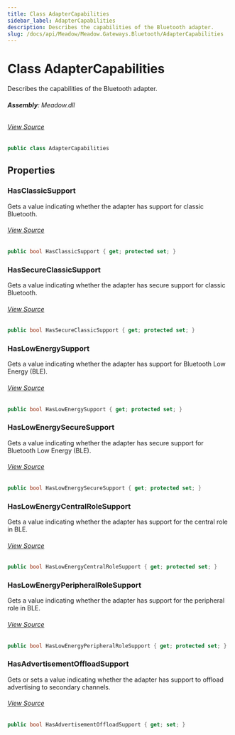 ```yaml
---
title: Class AdapterCapabilities
sidebar_label: AdapterCapabilities
description: Describes the capabilities of the Bluetooth adapter.
slug: /docs/api/Meadow/Meadow.Gateways.Bluetooth/AdapterCapabilities
---
```

# Class AdapterCapabilities
Describes the capabilities of the Bluetooth adapter.

###### **Assembly**: Meadow.dll
###### [View Source](https://github.com/WildernessLabs/Meadow.Core.git/blob/develop/source/Meadow.Core/Gateways/Bluetooth/AdapterCapabilities.cs#L6)
```csharp title="Declaration"
public class AdapterCapabilities
```
## Properties
### HasClassicSupport
Gets a value indicating whether the adapter has support for classic Bluetooth.
###### [View Source](https://github.com/WildernessLabs/Meadow.Core.git/blob/develop/source/Meadow.Core/Gateways/Bluetooth/AdapterCapabilities.cs#L11)
```csharp title="Declaration"
public bool HasClassicSupport { get; protected set; }
```
### HasSecureClassicSupport
Gets a value indicating whether the adapter has secure support for classic Bluetooth.
###### [View Source](https://github.com/WildernessLabs/Meadow.Core.git/blob/develop/source/Meadow.Core/Gateways/Bluetooth/AdapterCapabilities.cs#L16)
```csharp title="Declaration"
public bool HasSecureClassicSupport { get; protected set; }
```
### HasLowEnergySupport
Gets a value indicating whether the adapter has support for Bluetooth Low Energy (BLE).
###### [View Source](https://github.com/WildernessLabs/Meadow.Core.git/blob/develop/source/Meadow.Core/Gateways/Bluetooth/AdapterCapabilities.cs#L21)
```csharp title="Declaration"
public bool HasLowEnergySupport { get; protected set; }
```
### HasLowEnergySecureSupport
Gets a value indicating whether the adapter has secure support for Bluetooth Low Energy (BLE).
###### [View Source](https://github.com/WildernessLabs/Meadow.Core.git/blob/develop/source/Meadow.Core/Gateways/Bluetooth/AdapterCapabilities.cs#L26)
```csharp title="Declaration"
public bool HasLowEnergySecureSupport { get; protected set; }
```
### HasLowEnergyCentralRoleSupport
Gets a value indicating whether the adapter has support for the central role in BLE.
###### [View Source](https://github.com/WildernessLabs/Meadow.Core.git/blob/develop/source/Meadow.Core/Gateways/Bluetooth/AdapterCapabilities.cs#L31)
```csharp title="Declaration"
public bool HasLowEnergyCentralRoleSupport { get; protected set; }
```
### HasLowEnergyPeripheralRoleSupport
Gets a value indicating whether the adapter has support for the peripheral role in BLE.
###### [View Source](https://github.com/WildernessLabs/Meadow.Core.git/blob/develop/source/Meadow.Core/Gateways/Bluetooth/AdapterCapabilities.cs#L36)
```csharp title="Declaration"
public bool HasLowEnergyPeripheralRoleSupport { get; protected set; }
```
### HasAdvertisementOffloadSupport
Gets or sets a value indicating whether the adapter has support to offload advertising to secondary channels.
###### [View Source](https://github.com/WildernessLabs/Meadow.Core.git/blob/develop/source/Meadow.Core/Gateways/Bluetooth/AdapterCapabilities.cs#L41)
```csharp title="Declaration"
public bool HasAdvertisementOffloadSupport { get; set; }
```
